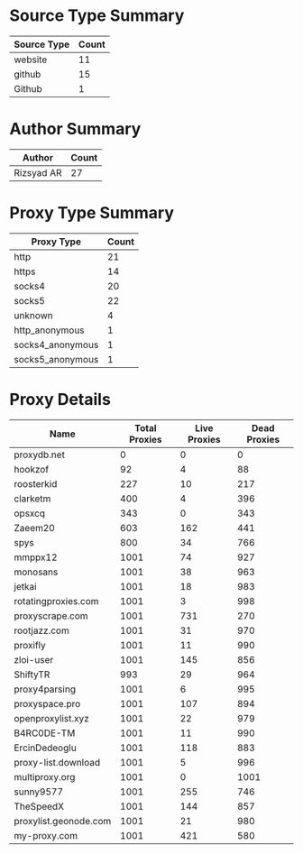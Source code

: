 # Source Type Summary

| Source Type | Count |
|-------------|-------|
| website | 11 |
| github | 15 |
| Github | 1 |


# Author Summary

| Author | Count |
|--------|-------|
| Rizsyad AR | 27 |


# Proxy Type Summary

| Proxy Type | Count |
|------------|-------|
| http | 21 |
| https | 14 |
| socks4 | 20 |
| socks5 | 22 |
| unknown | 4 |
| http_anonymous | 1 |
| socks4_anonymous | 1 |
| socks5_anonymous | 1 |


# Proxy Details

| Name | Total Proxies | Live Proxies | Dead Proxies |
|------|---------------|--------------|---------------|
| proxydb.net | 0 | 0 | 0 |
| hookzof | 92 | 4 | 88 |
| roosterkid | 227 | 10 | 217 |
| clarketm | 400 | 4 | 396 |
| opsxcq | 343 | 0 | 343 |
| Zaeem20 | 603 | 162 | 441 |
| spys | 800 | 34 | 766 |
| mmppx12 | 1001 | 74 | 927 |
| monosans | 1001 | 38 | 963 |
| jetkai | 1001 | 18 | 983 |
| rotatingproxies.com | 1001 | 3 | 998 |
| proxyscrape.com | 1001 | 731 | 270 |
| rootjazz.com | 1001 | 31 | 970 |
| proxifly | 1001 | 11 | 990 |
| zloi-user | 1001 | 145 | 856 |
| ShiftyTR | 993 | 29 | 964 |
| proxy4parsing | 1001 | 6 | 995 |
| proxyspace.pro | 1001 | 107 | 894 |
| openproxylist.xyz | 1001 | 22 | 979 |
| B4RC0DE-TM | 1001 | 11 | 990 |
| ErcinDedeoglu | 1001 | 118 | 883 |
| proxy-list.download | 1001 | 5 | 996 |
| multiproxy.org | 1001 | 0 | 1001 |
| sunny9577 | 1001 | 255 | 746 |
| TheSpeedX | 1001 | 144 | 857 |
| proxylist.geonode.com | 1001 | 21 | 980 |
| my-proxy.com | 1001 | 421 | 580 |
